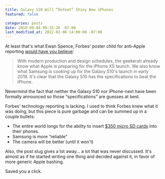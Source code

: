 ```yaml
---
title: Galaxy S10 Will “Defeat” Shiny New iPhones
featured: false

categories: posts
date: 2018-09-04 09:35:26 -07:00
last_modified_at: 2022-02-06 14:00:00 -07:00
---
```


At least that's what Ewan Spence, Forbes' poster child for anti-Apple reporting [would have you believe](https://www.forbes.com/sites/ewanspence/2018/09/03/apple-iphone-xs-plus-galaxy-s10-9-comparison-specs-leak-rumor/#6cf8f73f7f39):

> With modern production and design schedules, the geekerati already know what Apple is preparing for the iPhone XS launch. We also know what Samsung is cooking up for the Galaxy S10's launch in early 2019. It's clear that the Galaxy S10 has the specifications to beat the iPhone.

Nevermind the fact that neither the Galaxy S10 nor iPhone-next have been formally announced so those “specifications” are guesses at best.

Forbes' technology reporting is lacking. I used to think Forbes knew what it was doing, but this piece is pure garbage and can be summed up in a couple bullets:

- The entire world longs for the ability to insert [$350 micro SD cards](https://amzn.to/2Q31wAL) into their phones.
- Samsung is more “reliable”
- The camera will be better (until it won't)

Also, the post slug gives a lot away… a lot that was never discussed. It's almost as if he started writing one thing and decided against it, in favor of more generic Apple bashing.

Saved you a click.

